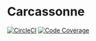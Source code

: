 # Carcassonne
[![CircleCI](https://circleci.com/gh/Antimonit/Carcassonne/tree/master.svg?style=shield)](https://circleci.com/gh/Antimonit/Carcassonne/tree/master)
[![Code Coverage](https://codecov.io/gh/Antimonit/Carcassonne/branch/master/graph/badge.svg)](https://app.codecov.io/gh/Antimonit/Carcassonne/tree/master)
